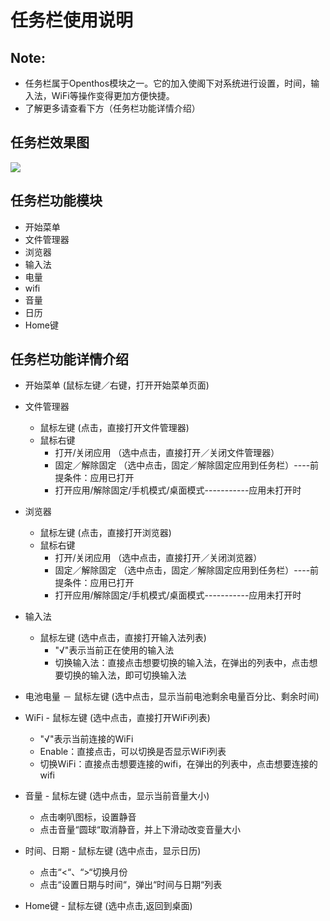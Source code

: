 # 任务栏使用说明

## Note:
  - 任务栏属于Openthos模块之一。它的加入使阁下对系统进行设置，时间，输入法，WiFi等操作变得更加方便快捷。
  - 了解更多请查看下方（任务栏功能详情介绍）
  
## 任务栏效果图
![](https://github.com/openthos/systemui-analysis/blob/master/ImageView/taskbar.png)
  
## 任务栏功能模块
  - 开始菜单
  - 文件管理器
  - 浏览器
  - 输入法
  - 电量
  - wifi
  - 音量
  - 日历
  - Home键
  
## 任务栏功能详情介绍
   - 开始菜单 (鼠标左键／右键，打开开始菜单页面)
    
   - 文件管理器
     - 鼠标左键 (点击，直接打开文件管理器)
     - 鼠标右键
       - 打开/关闭应用 （选中点击，直接打开／关闭文件管理器）
       - 固定／解除固定 （选中点击，固定／解除固定应用到任务栏）----前提条件：应用已打开
       - 打开应用/解除固定/手机模式/桌面模式-----------应用未打开时
       
   - 浏览器
     - 鼠标左键 (点击，直接打开浏览器)
     - 鼠标右键
       - 打开/关闭应用 （选中点击，直接打开／关闭浏览器）
       - 固定／解除固定 （选中点击，固定／解除固定应用到任务栏）----前提条件：应用已打开
       - 打开应用/解除固定/手机模式/桌面模式-----------应用未打开时
       
   - 输入法
     - 鼠标左键 (选中点击，直接打开输入法列表)
       - "√"表示当前正在使用的输入法
       - 切换输入法：直接点击想要切换的输入法，在弹出的列表中，点击想要切换的输入法，即可切换输入法 

   - 电池电量
     － 鼠标左键 (选中点击，显示当前电池剩余电量百分比、剩余时间)

   - WiFi
    - 鼠标左键 (选中点击，直接打开WiFi列表)
      - "√"表示当前连接的WiFi  
      - Enable：直接点击，可以切换是否显示WiFi列表
      - 切换WiFi：直接点击想要连接的wifi，在弹出的列表中，点击想要连接的wifi

   - 音量
    - 鼠标左键 (选中点击，显示当前音量大小) 
      - 点击喇叭图标，设置静音
      - 点击音量“圆球“取消静音，并上下滑动改变音量大小

   - 时间、日期
    - 鼠标左键 (选中点击，显示日历)
      - 点击“<“、“>“切换月份
      - 点击“设置日期与时间“，弹出“时间与日期“列表

   - Home键
    - 鼠标左键 (选中点击,返回到桌面)
